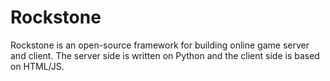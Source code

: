 # Rockstone
Rockstone is an open-source framework for building online game server and client. The server side is written on Python and the client side is based on HTML/JS.

